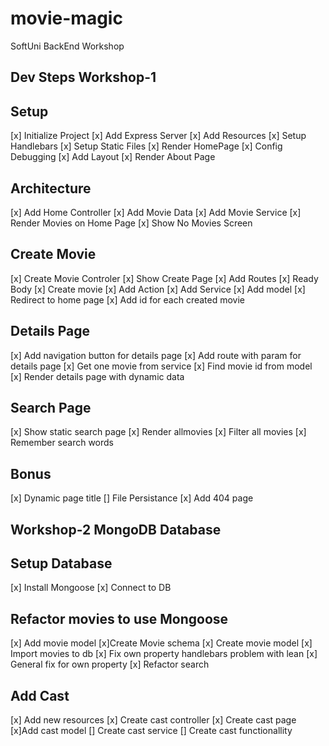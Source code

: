 # movie-magic
SoftUni BackEnd Workshop


## Dev Steps Workshop-1

## Setup
[x] Initialize Project
[x] Add Express Server
[x] Add Resources
[x] Setup Handlebars
[x] Setup Static Files
[x] Render HomePage
[x] Config Debugging
[x] Add Layout
[x] Render About Page

## Architecture
[x] Add Home Controller
[x] Add Movie Data
[x] Add Movie Service
[x] Render Movies on Home Page
[x] Show No Movies Screen

## Create Movie
[x] Create Movie Controler
[x] Show Create Page
[x] Add Routes
[x] Ready Body
[x] Create movie
 [x] Add Action
 [x] Add Service
 [x] Add model
[x] Redirect to home page
[x] Add id for each created movie

## Details Page
[x] Add navigation button for details page
[x] Add route with param for details page
[x] Get one movie from service
[x] Find movie id from model
[x] Render details page with dynamic data
## Search Page
[x] Show static search page
[x] Render allmovies
[x] Filter all movies
[x] Remember search words
## Bonus 
[x] Dynamic page title
[] File Persistance
[x] Add 404 page


## Workshop-2 MongoDB Database

## Setup Database
[x] Install Mongoose
[x] Connect to DB

## Refactor movies to use Mongoose
[x] Add movie model
[x]Create Movie schema
[x] Create movie model
[x] Import movies to db
[x] Fix own property handlebars problem with lean
[x] General fix for own property
[x] Refactor search

## Add Cast
[x] Add new resources
[x] Create cast controller
[x] Create cast page
[x]Add cast model
[] Create cast service
[] Create cast functionallity

